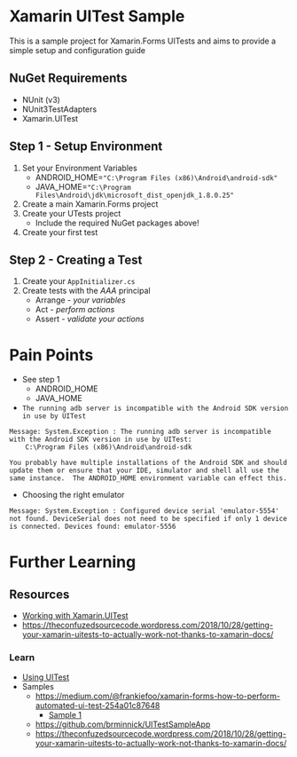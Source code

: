 # Xamarin UITest Sample

This is a sample project for Xamarin.Forms UITests and aims to provide a simple setup and configuration guide

## NuGet Requirements
* NUnit (v3)
* NUnit3TestAdapters
* Xamarin.UITest

## Step 1 - Setup Environment
1. Set your Environment Variables
    * ANDROID_HOME=``"C:\Program Files (x86)\Android\android-sdk"``
    * JAVA_HOME=``"C:\Program Files\Android\jdk\microsoft_dist_openjdk_1.8.0.25"``
2. Create a main Xamarin.Forms project
3. Create your UTests project
    * Include the required NuGet packages above!
4. Create your first test

## Step 2 - Creating a Test
1. Create your ``AppInitializer.cs``
2. Create tests with the *AAA* principal
    * Arrange - _your variables_
    * Act - _perform actions_
    * Assert - _validate your actions_


# Pain Points
* See step 1
    * ANDROID_HOME
    * JAVA_HOME
* ``The running adb server is incompatible with the Android SDK version in use by UITest``
```
Message: System.Exception : The running adb server is incompatible with the Android SDK version in use by UITest:
    C:\Program Files (x86)\Android\android-sdk

You probably have multiple installations of the Android SDK and should update them or ensure that your IDE, simulator and shell all use the same instance.  The ANDROID_HOME environment variable can effect this.
```

* Choosing the right emulator
```
Message: System.Exception : Configured device serial 'emulator-5554' not found. DeviceSerial does not need to be specified if only 1 device is connected. Devices found: emulator-5556
```

# Further Learning
## Resources
* [Working with Xamarin.UITest](https://docs.microsoft.com/en-us/appcenter/test-cloud/uitest/working-with)
* https://theconfuzedsourcecode.wordpress.com/2018/10/28/getting-your-xamarin-uitests-to-actually-work-not-thanks-to-xamarin-docs/

### Learn
* [Using UITest](https://developer.xamarin.com/samples/xamarin-forms/UsingUITest/)
* Samples
    * https://medium.com/@frankiefoo/xamarin-forms-how-to-perform-automated-ui-test-254a01c87648
        * [Sample 1](https://github.com/xyfoo/learn-xamarin-ui-test/blob/master/XamarinFormsHelloWorld.UITest/Tests.cs)
    * https://github.com/brminnick/UITestSampleApp
    * https://theconfuzedsourcecode.wordpress.com/2018/10/28/getting-your-xamarin-uitests-to-actually-work-not-thanks-to-xamarin-docs/
